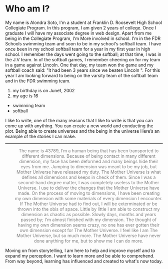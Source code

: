# Who am I?
My name is Alondra Soto, I'm a student at Franklin D. Roosevelt High School Collegiate Program. In this program, I am given 2 years of college. Once I graduate I will have my associate degree in web design. Apart from me being in the Collegiate Program, I'm More involved in school. I'm in the FDR Schools swimming team and soon to be in my school's softball team. I have once been in my school softball team for a year in my first year in high school. I remember the days went going to the softball; at that time, I was in the J.V team. In of the softball games, I remember cheering on for my team in a game against Lincoln. One that day, my team won the game and my softball coach said: "it had been 3 years since we beaten Lincoln</span> ". For this year I am looking forward to being on the varsity team of the softball team and in the FDR swimming team.
<ol>
 	<li>my birthday is on June1, 2002</li>
 	<li>my age is 16</li>
</ol>
<ul>
 	<li>swimming team</li>
 	<li>softball</li>
</ul>
I like to write, one of the many reasons that I like to write is that you can come up with anything. You can create a new world and conducting the plot. Being able to create universes and the being in the universe Here’s an example of the stories I can make.

<hr />
<p style="text-align:center;padding-left:30px;"><span style="color:#808080;">The name is 43789, I’m a human being that has been transported to different dimensions. Because of being contact in many different dimension, my face has been deformed and many beings hide their eyes from me. Jumping to dimension was meant to be my job, but Mother Universe have released my duty. The Mother Universe is what defines all dimensions and keeps in check of them. Since I was a second-hand degree matter, I was completely useless to the Mother Universe. I use to deliver the changes that the Mother Universe have made. On the process of moving to dimensions, I have been creating my own dimension with some materials of every dimension I encounter. If The Mother Universe had to find out, I will be exterminated or be thrown into the obis of space. Little by little I am able to construct my dimension as chaotic as possible. Slowly days, months and years passed by; I'm almost finished with my dimension. The thought of having my own dimension seems crazy, no one has ever gotten their own dimension except for The Mother Universe. I feel like I am The Mother Universe, but so much more. The Mother Universe have never done anything for me, but to show me I can do more.</span></p>
Moving on from storytelling, I am here to help and improve myself and to expand my perception. I want to learn more and be able to comprehend. From way beyond, learning has influenced and created to what's now today.
